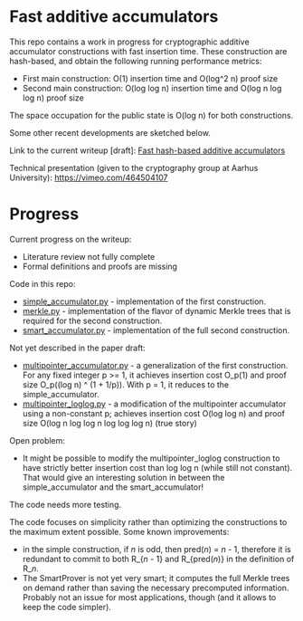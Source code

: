 # Fast additive accumulators

This repo contains a work in progress for cryptographic additive accumulator constructions with fast insertion time.
These construction are hash-based, and obtain the following running performance metrics:

- First main construction: O(1) insertion time and O(log^2 n) proof size 
- Second main construction: O(log log n) insertion time and O(log n log log n) proof size

The space occupation for the public state is O(log n) for both constructions.

Some other recent developments are sketched below.

Link to the current writeup [draft]: [Fast hash-based additive accumulators](docs/paper-draft.pdf)

Technical presentation (given to the cryptography group at Aarhus University): https://vimeo.com/464504107

# Progress

Current progress on the writeup:
- Literature review not fully complete
- Formal definitions and proofs are missing

Code in this repo:
- [simple_accumulator.py](accumulator/simple_accumulator.py) - implementation of the first construction.
- [merkle.py](accumulator/merkle.py) - implementation of the flavor of dynamic Merkle trees that is required for the second construction.
- [smart_accumulator.py](accumulator/smart_accumulator.py) - implementation of the full second construction.

Not yet described in the paper draft:
- [multipointer_accumulator.py](accumulator/multipointer_accumulator.py) - a generalization of the first construction. For any fixed integer p >= 1, it achieves insertion cost O_p(1) and proof size O_p((log n) ^ (1 + 1/p)). With p = 1, it reduces to the simple_accumulator.
- [multipointer_loglog.py](accumulator/multipointer_loglog.py) - a modification of the multipointer accumulator using a non-constant p; achieves insertion cost O(log log n) and proof size O(log n log log n log log log n) (true story)

Open problem:
- It might be possible to modify the multipointer_loglog construction to have strictly better insertion cost than log log n (while still not constant). That would give an interesting solution in between the simple_accumulator and the smart_accumulator!

The code needs more testing.

The code focuses on simplicity rather than optimizing the constructions to the maximum extent possible. Some known improvements:
- in the simple construction, if *n* is odd, then pred(*n*) = *n* - 1, therefore it is redundant to commit to both R_{*n* - 1} and R_{pred(*n*)} in the definition of R_*n*.
- The SmartProver is not yet very smart; it computes the full Merkle trees on demand rather than saving the necessary precomputed information. Probably not an issue for most applications, though (and it allows to keep the code simpler).
